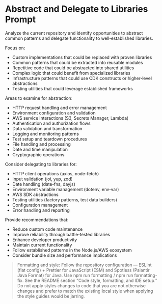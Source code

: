 # Abstract and Delegate to Libraries Prompt

Analyze the current repository and identify opportunities to abstract common patterns and delegate functionality to well-established libraries.

Focus on:
- Custom implementations that could be replaced with proven libraries
- Common patterns that could be extracted into reusable modules
- Repetitive code that could be abstracted into shared utilities
- Complex logic that could benefit from specialized libraries
- Infrastructure patterns that could use CDK constructs or higher-level abstractions
- Testing utilities that could leverage established frameworks

Areas to examine for abstraction:
- HTTP request handling and error management
- Environment configuration and validation
- AWS service interactions (S3, Secrets Manager, Lambda)
- Authentication and authorization flows
- Data validation and transformation
- Logging and monitoring patterns
- Test setup and teardown procedures
- File handling and processing
- Date and time manipulation
- Cryptographic operations

Consider delegating to libraries for:
- HTTP client operations (axios, node-fetch)
- Input validation (joi, yup, zod)
- Date handling (date-fns, dayjs)
- Environment variable management (dotenv, env-var)
- AWS SDK abstractions
- Testing utilities (factory patterns, test data builders)
- Configuration management
- Error handling and reporting

Provide recommendations that:
- Reduce custom code maintenance
- Improve reliability through battle-tested libraries
- Enhance developer productivity
- Maintain current functionality
- Follow established patterns in the Node.js/AWS ecosystem
- Consider bundle size and performance implications

> Formatting and style: Follow the repository configuration — ESLint (flat config) + Prettier for JavaScript (ESM) and Spotless (Palantir Java Format) for Java. Use npm run formatting / npm run formatting-fix. See the README section “Code style, formatting, and IDE setup.”
> Do not apply styles changes to code that you are not otherwise changes and prefer to match the existing local style when applying the style guides would be jarring.
